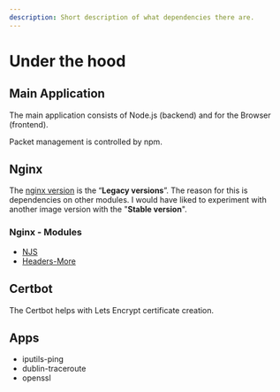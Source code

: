 ```yaml
---
description: Short description of what dependencies there are.
---
```


# Under the hood

## Main Application

The main application consists of Node.js (backend) and for the Browser (frontend).

Packet management is controlled by npm.

## Nginx

The [nginx version](http://nginx.org/en/download.html) is the “**Legacy versions**”. The reason for this is dependencies on other modules. I would have liked to experiment with another image version with the "**Stable version**".

### Nginx - Modules

* [NJS](http://nginx.org/en/docs/njs/changes.html)
* [Headers-More](../../installation/long-setup/)

## Certbot

The Certbot helps with Lets Encrypt certificate creation.

## Apps

* iputils-ping
* dublin-traceroute
* openssl

